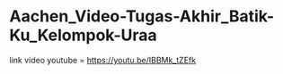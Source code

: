 # Aachen_Video-Tugas-Akhir_Batik-Ku_Kelompok-Uraa
link video youtube = https://youtu.be/IBBMk_tZEfk
